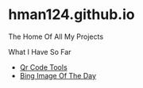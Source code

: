 # hman124.github.io

The Home Of All My Projects

What I Have So Far

 - [Qr Code Tools](/qrcode)
 - [Bing Image Of The Day](/bing-image)